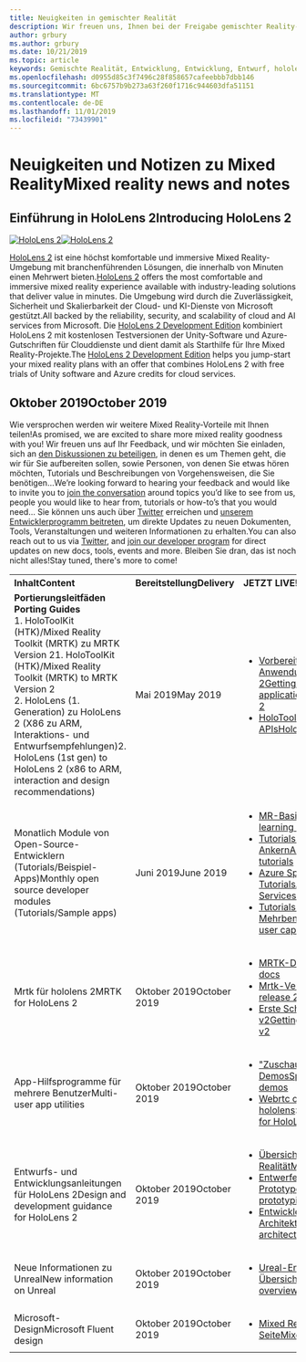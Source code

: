 ```yaml
---
title: Neuigkeiten in gemischter Realität
description: Wir freuen uns, Ihnen bei der Freigabe gemischter Reality-Neuigkeiten zu erzählen! Wir freuen uns auf Ihr Feedback und möchten Sie einladen, der Konversation beizutreten.
author: grbury
ms.author: grbury
ms.date: 10/21/2019
ms.topic: article
keywords: Gemischte Realität, Entwicklung, Entwicklung, Entwurf, hololens, Azure-Dienste, Neuigkeiten, hololens 2
ms.openlocfilehash: d0955d85c3f7496c28f858657cafeebbb7dbb146
ms.sourcegitcommit: 6bc6757b9b273a63f260f1716c944603dfa51151
ms.translationtype: MT
ms.contentlocale: de-DE
ms.lasthandoff: 11/01/2019
ms.locfileid: "73439901"
---
```

# <a name="mixed-reality-news-and-notes"></a><span data-ttu-id="8ae6f-105">Neuigkeiten und Notizen zu Mixed Reality</span><span class="sxs-lookup"><span data-stu-id="8ae6f-105">Mixed reality news and notes</span></span>

## <a name="introducing-hololens-2"></a><span data-ttu-id="8ae6f-106">Einführung in HoloLens 2</span><span class="sxs-lookup"><span data-stu-id="8ae6f-106">Introducing HoloLens 2</span></span>

<span data-ttu-id="8ae6f-107">[![HoloLens 2](images/hololens2.jpg)](https://www.microsoft.com/hololens/hardware)</span><span class="sxs-lookup"><span data-stu-id="8ae6f-107">[![HoloLens 2](images/hololens2.jpg)](https://www.microsoft.com/hololens/hardware)</span></span>

<span data-ttu-id="8ae6f-108">[HoloLens 2](https://www.microsoft.com/hololens/hardware) ist eine höchst komfortable und immersive Mixed Reality-Umgebung mit branchenführenden Lösungen, die innerhalb von Minuten einen Mehrwert bieten.</span><span class="sxs-lookup"><span data-stu-id="8ae6f-108">[HoloLens 2](https://www.microsoft.com/hololens/hardware) offers the most comfortable and immersive mixed reality experience available with industry-leading solutions that deliver value in minutes.</span></span> <span data-ttu-id="8ae6f-109">Die Umgebung wird durch die Zuverlässigkeit, Sicherheit und Skalierbarkeit der Cloud- und KI-Dienste von Microsoft gestützt.</span><span class="sxs-lookup"><span data-stu-id="8ae6f-109">All backed by the reliability, security, and scalability of cloud and AI services from Microsoft.</span></span> <span data-ttu-id="8ae6f-110">Die [HoloLens 2 Development Edition](https://www.microsoft.com//hololens/developers) kombiniert HoloLens 2 mit kostenlosen Testversionen der Unity-Software und Azure-Gutschriften für Clouddienste und dient damit als Starthilfe für Ihre Mixed Reality-Projekte.</span><span class="sxs-lookup"><span data-stu-id="8ae6f-110">The [HoloLens 2 Development Edition](https://www.microsoft.com//hololens/developers) helps you jump-start your mixed reality plans with an offer that combines HoloLens 2 with free trials of Unity software and Azure credits for cloud services.</span></span>

## <a name="october-2019"></a><span data-ttu-id="8ae6f-111">Oktober 2019</span><span class="sxs-lookup"><span data-stu-id="8ae6f-111">October 2019</span></span>

<span data-ttu-id="8ae6f-112">Wie versprochen werden wir weitere Mixed Reality-Vorteile mit Ihnen teilen!</span><span class="sxs-lookup"><span data-stu-id="8ae6f-112">As promised, we are excited to share more mixed reality goodness with you!</span></span> <span data-ttu-id="8ae6f-113">Wir freuen uns auf Ihr Feedback, und wir möchten Sie einladen, sich an [den Diskussionen zu beteiligen](https://holodevelopersslack.azurewebsites.net/), in denen es um Themen geht, die wir für Sie aufbereiten sollen, sowie Personen, von denen Sie etwas hören möchten, Tutorials und Beschreibungen von Vorgehensweisen, die Sie benötigen…</span><span class="sxs-lookup"><span data-stu-id="8ae6f-113">We’re looking forward to hearing your feedback and would like to invite you to [join the conversation](https://holodevelopersslack.azurewebsites.net/) around topics you’d like to see from us, people you would like to hear from, tutorials or how-to’s that you would need…</span></span> <span data-ttu-id="8ae6f-114">Sie können uns auch über [Twitter](https://twitter.com/MxdRealityDev) erreichen und [unserem Entwicklerprogramm beitreten](https://aka.ms/iwantmr), um direkte Updates zu neuen Dokumenten, Tools, Veranstaltungen und weiteren Informationen zu erhalten.</span><span class="sxs-lookup"><span data-stu-id="8ae6f-114">You can also reach out to us via [Twitter](https://twitter.com/MxdRealityDev), and [join our developer program](https://aka.ms/iwantmr) for direct updates on new docs, tools, events and more.</span></span> <span data-ttu-id="8ae6f-115">Bleiben Sie dran, das ist noch nicht alles!</span><span class="sxs-lookup"><span data-stu-id="8ae6f-115">Stay tuned, there's more to come!</span></span>

<table>
<tr>
<th style="width: 400px; text-align:left;"><span data-ttu-id="8ae6f-116">Inhalt</span><span class="sxs-lookup"><span data-stu-id="8ae6f-116">Content</span></span></th><th style="width: 125px; text-align:left;"><span data-ttu-id="8ae6f-117">Bereitstellung</span><span class="sxs-lookup"><span data-stu-id="8ae6f-117">Delivery</span></span></th><th style="width: 125px; text-align:left;"><span data-ttu-id="8ae6f-118">JETZT LIVE!</span><span class="sxs-lookup"><span data-stu-id="8ae6f-118">NOW LIVE!</span></span></th>
</tr> 
<tr>
<td><span data-ttu-id="8ae6f-119"><b>Portierungsleitfäden</b> </span><span class="sxs-lookup"><span data-stu-id="8ae6f-119"><b>Porting Guides</b> </span></span><br><span data-ttu-id="8ae6f-120">1. HoloToolKit (HTK)/Mixed Reality Toolkit (MRTK) zu MRTK Version 2</span><span class="sxs-lookup"><span data-stu-id="8ae6f-120">1. HoloToolKit (HTK)/Mixed Reality Toolkit (MRTK) to MRTK Version 2</span></span>
<br><span data-ttu-id="8ae6f-121">2. HoloLens (1. Generation) zu HoloLens 2 (X86 zu ARM, Interaktions- und Entwurfsempfehlungen)</span><span class="sxs-lookup"><span data-stu-id="8ae6f-121">2. HoloLens (1st gen) to HoloLens 2 (x86 to ARM, interaction and design recommendations)</span></span>
</td></td><td><span data-ttu-id="8ae6f-122">Mai 2019</span><span class="sxs-lookup"><span data-stu-id="8ae6f-122">May 2019</span></span></td><td> <ul><li><span data-ttu-id="8ae6f-123"><a href=https://docs.microsoft.com/windows/mixed-reality/mrtk-porting-guide>Vorbereiten einer vorhandenen Anwendung für HoloLens 2</a></span><span class="sxs-lookup"><span data-stu-id="8ae6f-123"><a href=https://docs.microsoft.com/windows/mixed-reality/mrtk-porting-guide>Getting your existing application ready for HoloLens 2</a></span></span><li><span data-ttu-id="8ae6f-124"><a href=https://microsoft.github.io/MixedRealityToolkit-Unity/Documentation/HTKToMRTKPortingGuide.html>HoloToolKit zu MRTK-APIs</a></span><span class="sxs-lookup"><span data-stu-id="8ae6f-124"><a href=https://microsoft.github.io/MixedRealityToolkit-Unity/Documentation/HTKToMRTKPortingGuide.html>HoloToolKit to MRTK APIs</a></span></span></td>
</tr>
<tr>
<td><span data-ttu-id="8ae6f-125">Monatlich Module von Open-Source-Entwicklern (Tutorials/Beispiel-Apps)</span><span class="sxs-lookup"><span data-stu-id="8ae6f-125">Monthly open source developer modules (Tutorials/Sample apps)</span></span></td><td><span data-ttu-id="8ae6f-126">Juni 2019</span><span class="sxs-lookup"><span data-stu-id="8ae6f-126">June 2019</span></span></td><td> <ul><li><span data-ttu-id="8ae6f-127"><a href=https://docs.microsoft.com/windows/mixed-reality/mrlearning-base-ch1>MR-Basislernmodul</a></span><span class="sxs-lookup"><span data-stu-id="8ae6f-127"><a href=https://docs.microsoft.com/windows/mixed-reality/mrlearning-base-ch1>MR learning base module</a></span></span><li><span data-ttu-id="8ae6f-128"><a href=https://docs.microsoft.com/windows/mixed-reality/mrlearning-asa-ch1>Tutorials zu räumlichen Azure-Ankern</a></span><span class="sxs-lookup"><span data-stu-id="8ae6f-128"><a href=https://docs.microsoft.com/windows/mixed-reality/mrlearning-asa-ch1>Azure Spatial Anchors tutorials</a></span></span><li><span data-ttu-id="8ae6f-129"><a href=https://docs.microsoft.com/windows/mixed-reality/mrlearning-speechsdk-ch1>Azure Speech Services-Tutorials</a></span><span class="sxs-lookup"><span data-stu-id="8ae6f-129"><a href=https://docs.microsoft.com/windows/mixed-reality/mrlearning-speechsdk-ch1>Azure Speech Services tutorials</a></span></span><li><span data-ttu-id="8ae6f-130"><a href=https://docs.microsoft.com/windows/mixed-reality/mrlearning-sharing(photon)-ch1>Tutorials zu Mehrbenutzerfunktionen</a></span><span class="sxs-lookup"><span data-stu-id="8ae6f-130"><a href=https://docs.microsoft.com/windows/mixed-reality/mrlearning-sharing(photon)-ch1>Multi-user capabilities tutorials</a></span></span></td>
</tr>
<tr>
<td><span data-ttu-id="8ae6f-131">Mrtk für hololens 2</span><span class="sxs-lookup"><span data-stu-id="8ae6f-131">MRTK for HoloLens 2</span></span></td><td><span data-ttu-id="8ae6f-132">Oktober 2019</span><span class="sxs-lookup"><span data-stu-id="8ae6f-132">October 2019</span></span></td><td> <ul><li><span data-ttu-id="8ae6f-133"><a href=https://microsoft.github.io/MixedRealityToolkit-Unity/Documentation/GettingStartedWithTheMRTK.html>MRTK-Dokumentation</a></span><span class="sxs-lookup"><span data-stu-id="8ae6f-133"><a href=https://microsoft.github.io/MixedRealityToolkit-Unity/Documentation/GettingStartedWithTheMRTK.html>MRTK docs</a></span></span><li><span data-ttu-id="8ae6f-134"><a href=https://github.com/Microsoft/MixedRealityToolkit-Unity/releases>Mrtk-Version 2.1.0</a></span><span class="sxs-lookup"><span data-stu-id="8ae6f-134"><a href=https://github.com/Microsoft/MixedRealityToolkit-Unity/releases>MRTK release 2.1.0</a></span></span><li><span data-ttu-id="8ae6f-135"><a href=https://docs.microsoft.com/windows/mixed-reality/mrtk-getting-started>Erste Schritte mit MRTK v2</a></span><span class="sxs-lookup"><span data-stu-id="8ae6f-135"><a href=https://docs.microsoft.com/windows/mixed-reality/mrtk-getting-started>Getting started with MRTK v2</a></span></span></td>
</tr>
<tr>
<td><span data-ttu-id="8ae6f-136">App-Hilfsprogramme für mehrere Benutzer</span><span class="sxs-lookup"><span data-stu-id="8ae6f-136">Multi-user app utilities</span></span></td><td><span data-ttu-id="8ae6f-137">Oktober 2019</span><span class="sxs-lookup"><span data-stu-id="8ae6f-137">October 2019</span></span></td><td> <ul><li><span data-ttu-id="8ae6f-138"><a href=https://docs.microsoft.com/windows/mixed-reality/spectator-view>"Zuschauorview" für Demos</a></span><span class="sxs-lookup"><span data-stu-id="8ae6f-138"><a href=https://docs.microsoft.com/windows/mixed-reality/spectator-view>SpectatorView for demos</a></span></span><li><span data-ttu-id="8ae6f-139"><a href=https://github.com/microsoft/MixedReality-WebRTC>Webrtc optimiert für hololens</a>></span><span class="sxs-lookup"><span data-stu-id="8ae6f-139"><a href=https://github.com/microsoft/MixedReality-WebRTC>WebRTC optimized for HoloLens</a>></span></span></td>
</tr>
<tr>
<td><span data-ttu-id="8ae6f-140">Entwurfs- und Entwicklungsanleitungen für HoloLens 2</span><span class="sxs-lookup"><span data-stu-id="8ae6f-140">Design and development guidance for HoloLens 2</span></span></td><td><span data-ttu-id="8ae6f-141">Oktober 2019</span><span class="sxs-lookup"><span data-stu-id="8ae6f-141">October 2019</span></span></td><td> <ul><li><span data-ttu-id="8ae6f-142"><a href=https://docs.microsoft.com/windows/mixed-reality/>Übersicht über gemischte Realität</a></span><span class="sxs-lookup"><span data-stu-id="8ae6f-142"><a href=https://docs.microsoft.com/windows/mixed-reality/>Mixed reality overview</a></span></span><li><span data-ttu-id="8ae6f-143"><a href=https://docs.microsoft.com/windows/mixed-reality/design>Entwerfen und Prototypen</a></span><span class="sxs-lookup"><span data-stu-id="8ae6f-143"><a href=https://docs.microsoft.com/windows/mixed-reality/design>Designing and prototyping</a></span></span><li><span data-ttu-id="8ae6f-144"><a href=https://docs.microsoft.com/windows/mixed-reality/development>Entwicklertools und-Architektur</a></span><span class="sxs-lookup"><span data-stu-id="8ae6f-144"><a href=https://docs.microsoft.com/windows/mixed-reality/development>Developer tools and architecture</a></span></span></td>
</tr>
<tr>
  <td><span data-ttu-id="8ae6f-145">Neue Informationen zu Unreal</span><span class="sxs-lookup"><span data-stu-id="8ae6f-145">New information on Unreal</span></span></td><td><span data-ttu-id="8ae6f-146">Oktober 2019</span><span class="sxs-lookup"><span data-stu-id="8ae6f-146">October 2019</span></span></td><td> <ul><li><span data-ttu-id="8ae6f-147"><a href=https://docs.microsoft.com/windows/mixed-reality/unreal-development-overview>Ureal-Entwicklung – Übersicht</a></span><span class="sxs-lookup"><span data-stu-id="8ae6f-147"><a href=https://docs.microsoft.com/windows/mixed-reality/unreal-development-overview>Unreal development overview</a></span></span></td>
</tr>
<tr>
  <td><span data-ttu-id="8ae6f-148">Microsoft-Design</span><span class="sxs-lookup"><span data-stu-id="8ae6f-148">Microsoft Fluent design</span></span></td><td><span data-ttu-id="8ae6f-149">Oktober 2019</span><span class="sxs-lookup"><span data-stu-id="8ae6f-149">October 2019</span></span></td><td> <ul><li><span data-ttu-id="8ae6f-150"><a href=https://www.microsoft.com/design/fluent/>Mixed Reality-Entwurfs Seite</a></span><span class="sxs-lookup"><span data-stu-id="8ae6f-150"><a href=https://www.microsoft.com/design/fluent/>Mixed reality design page</a></span></span></td>
</tr>
</table>
